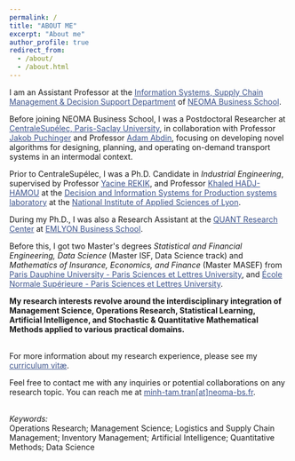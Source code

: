 ```yaml
---
permalink: /
title: "ABOUT ME"
excerpt: "About me"
author_profile: true
redirect_from: 
  - /about/
  - /about.html
---
```


I am an Assistant Professor at the <a href="https://neoma-bs.com/departements/information-systems-supply-chain-decision-making/" target="_blank" style="color:#3B528B;">Information Systems, Supply Chain Management & Decision Support Department</a> of <a href="https://neoma-bs.com/about-neoma/about-neoma-business-school/" target="_blank" style="color:#3B528B;">NEOMA Business School</a>. 

Before joining NEOMA Business School, I was a Postdoctoral Researcher at <a href="https://www.centralesupelec.fr/en" target="_blank" style="color:#3B528B;">CentraleSupélec, Paris-Saclay University</a>, in collaboration with Professor <a href="https://www.jakobpuchinger.com/" target="_blank" style="color:#3B528B;">Jakob Puchinger</a> and Professor <a href="https://cv.hal.science/adam-abdin" target="_blank" style="color:#3B528B;">Adam Abdin</a>, focusing on developing novel algorithms for designing, planning, and operating on-demand transport systems in an intermodal context.

Prior to CentraleSupélec, I was a Ph.D. Candidate in *Industrial Engineering*, supervised by Professor <a href="https://escp.eu/rekik-yacine" target="_blank" style="color:#3B528B;">Yacine REKIK</a>, and Professor  <a href="https://www.disp-lab.fr/user/52" target="_blank" style="color:#3B528B;">Khaled HADJ-HAMOU</a> at the <a href="https://www.disp-lab.fr/" target="_blank" style="color:#3B528B;">Decision and Information Systems for Production systems laboratory</a> at the <a href="https://www.insa-lyon.fr/en/" target="_blank" style="color:#3B528B;">National Institute of Applied Sciences of Lyon</a>. <br>

During my Ph.D., I was also a Research Assistant at the <a href="https://aim.em-lyon.com/quant/" target="_blank" style="color:#3B528B;">QUANT Research Center</a> at <a href="https://em-lyon.com/en" target="_blank" style="color:#3B528B;">EMLYON Business School</a>. <br>

Before this, I got two Master's degrees *Statistical and Financial Engineering, Data Science*  (Master ISF, Data Science track) and *Mathematics of Insurance, Economics, and Finance* (Master MASEF) from <a href="https://dauphine.psl.eu/en/" target="_blank" style="color:#3B528B;">Paris Dauphine University - Paris Sciences et Lettres University</a>, and <a href="https://www.ens.psl.eu/en" target="_blank" style="color:#3B528B;">École Normale Supérieure - Paris Sciences et Lettres University</a>. <br>

**My research interests revolve around the interdisciplinary integration of Management Science, Operations Research, Statistical Learning, Artificial Intelligence, and Stochastic & Quantitative Mathematical Methods applied to various practical domains.** <br> <br> 

For more information about my research experience, please see my <a href="https://mathnimnart.github.io/cv/" target="_blank" style="color:#3B528B;">curriculum vitæ</a>. <br>

Feel free to contact me with any inquiries or potential collaborations on any research topic.
You can reach me at <a href="mailto:minh-tam.tran@neoma-bs.fr" target="_blank" style="color:#3B528B;">minh-tam.tran[at]neoma-bs.fr</a>.  <br> <br>  
  
*Keywords:*<br>
Operations Research; Management Science; Logistics and Supply Chain Management; Inventory Management; Artificial Intelligence; Quantitative Methods; Data Science <br>
